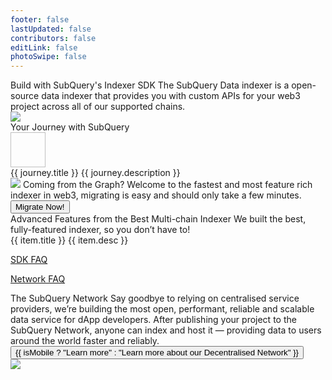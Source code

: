 ```yaml
---
footer: false
lastUpdated: false
contributors: false
editLink: false
photoSwipe: false
---
```


<link rel="stylesheet" href="/doc/assets/style/homepage.css" as="style" />
<div class="welcomeContainer">
  <div class="bannerRow">
    <div class="flexColCenter gp24" style="max-width: 614px; z-index: 1;">
      <Typography tag="h2">Build with SubQuery's Indexer SDK</Typography>
      <Typography tag="h5">The SubQuery Data indexer is a open-source data indexer that provides you with custom APIs for your web3 project across all of our supported chains.</Typography>
    </div>
    <div class="bannerImage">
      <div class="bannerImageBg"></div>
      <img src="/assets/img/indexerBanner.png" />
    </div>
  </div>
  <QuickStart></QuickStart>
  <div class="flexCol layout mt80">
    <Typography tag="h3">Your Journey with SubQuery</Typography>
    <div class="flex gp24" v-for="journey, index in journeies" :key="journey.title" :style="{
        padding: '24px 0',
        borderBottom: index !== journeies.length - 1 ? '1px solid var(--dark-mode-border)' : ''
      }" >
      <img :src="journey.iconSrc" width="56" height="56" />
      <div class="flexCol">
      <router-link :to="{path: journey.path}">
        <Typography tag="a" family="heading" fontSize="26">{{ journey.title }}</Typography>
        </router-link>
        <Typography tag="p" type="secondary" style="margin-top: 16px;">{{ journey.description }}</Typography>
      </div>
    </div>
  </div>
    <div class="layout mt80">
      <div class="graphGuide">
        <img src="/assets/img/graphGuideIcon.svg" />
        <Typography tag="h4" fontSize="32" style="margin-top: 32px">Coming from the Graph?</Typography>
        <Typography tag="p" size="large" maxWidth="630" center style="margin-top: 16px;margin-bottom:32px">Welcome to the fastest and most feature rich indexer in web3, migrating is easy and should only take a few minutes.</Typography>
        <router-link :to="{path: '/indexer/build/graph-migration.html'}">
          <Button type="danger">
            Migrate Now!
          </Button>
        </router-link>
      </div>
    </div>
    <div class="layout mt80">
      <Typography tag="h4" fontSize="32">Advanced Features from the Best Multi-chain Indexer</Typography>
      <Typography type="secondary" tag="p" size="large" style="margin-top: 24px; margin-bottom: 40px;">We built the best, fully-featured indexer, so you don’t have to!</Typography>
      <div class="grid3column gp24 flexColMobile">
        <BaseCard  v-for="item in advancedFeatures" :key="item.title">
          <router-link class="item" :to="{path: item.link}">
            <Typography tag="p">{{ item.title }}</Typography>
            <Typography tag="p" size="medium" style="margin-top: 16px;">{{ item.desc }}</Typography>
          </router-link>
        </BaseCard>
      </div>
    </div>
    <Banner title="Want a More in Depth Learning Experience?" description="We have detailed, step by step learning course. Follow video tutorials alongside real world examples." buttonText="Start your Course" buttonLink="/indexer/academy/herocourse/welcome.html" backgroundUrl="/assets/img/wantMoreDepthBg.png"></Banner>
    <Faqs></Faqs>
    <p><a href="https://academy.subquery.network/indexer/miscellaneous/faq.html">SDK FAQ</a></p>
    <p><a href="https://academy.subquery.network/subquery_network/faq.html">Network FAQ</a></p>
    <div class="flex layout mt80 flexColMobile" style="justify-content: space-between;">
      <div class="flexCol gp24" style="max-width: 590px">
        <Typography tag="h35">The SubQuery Network</Typography>
        <Typography tag="p" size="large" type="secondary">Say goodbye to relying on centralised service providers, we’re building the most open, performant, reliable and scalable data service for dApp developers. </Typography>
        <Typography tag="p" size="large" type="secondary">After publishing your project to the SubQuery Network, anyone can index and host it — providing data to users around the world faster and reliably.</Typography>
        <div class="flex">
        <router-link :style="{
            width: isMobile ? '100%' : 'auto'
          }" :to="{path: '/subquery_network/welcome.html'}">
          <Button :style="{
            width: isMobile ? '100%' : 'auto',
            justifyContent: 'center'
          }">
            {{ isMobile ? "Learn more" : "Learn more about our Decentralised Network" }}
          </Button>
        </router-link>
        </div>
      </div>
      <img :style="{
        marginTop: isMobile ? '' : '-50px'}" src="/assets/img/networkBanner.png" :width="isMobile ? '100%' : 516" :height="isMobile ? 'auto': 392" />
    </div>
    <NeedHelp></NeedHelp>
    <Footer></Footer>
  </div>

<script setup>
import { ref, onMounted } from 'vue'

const isMobile = ref(false)

const checkIsMobile = () => {
  if (window.screen && window.screen.width < 768) {
    isMobile.value = true
  } else {
    isMobile.value = false
  }
 }

onMounted(() => {
  checkIsMobile()
  window.addEventListener('resize', checkIsMobile)
})

const advancedFeatures = ref([
  {
    title: 'EVM, WASM, and more',
    desc: 'Supports most smart contract execution languages.',
    link: '/indexer/build/substrate-evm.html'
  },
  {
    title: 'Write once, run anywhere',
    desc: 'Large multichain support and your gateway to Polkadot.',
    link: '/indexer/build/multi-chain.html'

  },
  {
    title: 'Absolute performance',
    desc: 'Fast syncing and indexing optimisations.',
    link: '/indexer/build/optimisation.html'

  },
  {
    title: 'The power of GraphQL',
    desc: 'Filtering, subscriptions, aggregation - all the features that you need.',
    link: '/indexer/build/query.html'
  },
  {
    title: 'Faster reindexing',
    desc: 'Automated historical state tracking means you can reindex partial data faster.',
    link: '/indexer/build/historical.html'
  },
  {
    title: 'Lightweight and portable',
    desc: 'Doesn’t require an extremely costly archive, connect directly to any RPC.',
    link: '/indexer/build/optimisation.html'

  }
])

const journeies = ref([
  {
    "iconSrc": "/assets/img/journeyIcon1.svg",
    "path": "/indexer/build/introduction.html",
    "title": "1. Build",
    "description": "Initialise your project, define your entities using GraphQL, identify the trigger events, and write simple mapping functions that process your data - that’s it! Theres no need for pre-existing data archives, write simply in Typescript and test locally with Docker."
  },
  {
    "iconSrc": "/assets/img/journeyIcon2.svg",
    "path": "/indexer/run_publish/run.html",
    "title": "2. Run and Query",
    "description": "Make advanced, flexible, but simple queries over GraphQL from any website or app. We even support advanced features like aggregate functions and allow you to subscribe to new data."
  },
  {
    "iconSrc": "/assets/img/journeyIcon3.svg",
    "path": "/indexer/run_publish/publish.html",
    "title": "3. Publish",
    "description": "Running a SubQuery Project is easy, or if you don’t want to run and manage production infrastructure, use our self-service platform to publish and run a production SubQuery project in only a few minutes."
  },
  {
    "iconSrc": "/assets/img/journeyIcon4.svg",
    "path": "/subquery_network/publish.html",
    "title": "4. Deploy to the SubQuery Network",
    "description": "Our decentralised service is a web3 infrastructure revolution. We’re building the most open, performant, reliable, and scalable data service for dApp developers which will index and serve data to the global community in an incentivised and verifiable way."
  },
  {
    "iconSrc": "/assets/img/journeyIcon5.svg",
    "path": "/indexer/build/optimisation.html",
    "title": "5. Optimise your Project",
    "description": "Performance is a crucial factor in each project. We’re here to give you guidance on how to optimise your SubQuery project to speed it up."
  }
])
</script>
